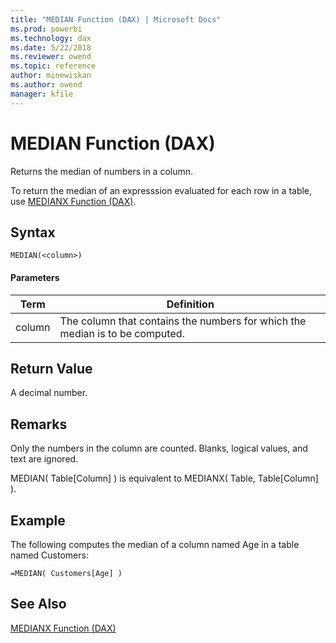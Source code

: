 ```yaml
---
title: "MEDIAN Function (DAX) | Microsoft Docs"
ms.prod: powerbi 
ms.technology: dax
ms.date: 5/22/2018
ms.reviewer: owend
ms.topic: reference
author: minewiskan
ms.author: owend
manager: kfile
---
```

# MEDIAN Function (DAX)
  
Returns the median of numbers in a column.  
  
To return the median of an expresssion evaluated for each row in a table, use [MEDIANX Function &#40;DAX&#41;](medianx-function-dax.md).  
  
## Syntax  
  
```dax
MEDIAN(<column>)  
```
  
#### Parameters  
  
|Term|Definition|  
|--------|--------------|  
|column|The column that contains the numbers for which the median is to be computed.|  
  
## Return Value  
A decimal number.  
  
## Remarks  
Only the numbers in the column are counted. Blanks, logical values, and text are ignored.  
  
MEDIAN( Table[Column] ) is equivalent to MEDIANX( Table, Table[Column] ).  
  
## Example  
The following computes the median of a column named Age in a table named Customers:  
  
```dax
=MEDIAN( Customers[Age] )  
```
  
## See Also  
[MEDIANX Function &#40;DAX&#41;](medianx-function-dax.md)  
  
